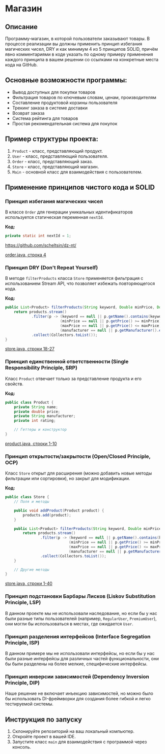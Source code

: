 # Магазин

## Описание
Программу-магазин, в которой пользователи заказывают товары. В процессе реализации вы должны применить принцип избегания магических чисел, DRY и как минимум 4 из 5 принципов SOLID, причём явно комментариями в коде указать по одному примеру применения каждого принципа в вашем решении со ссылками на конкретные места кода на GitHub.

## Основные возможности программы:
- Вывод доступных для покупки товаров
- Фильтрация товаров по ключевым словам, ценам, производителям
- Составление продуктовой корзины пользователя
- Трекинг заказа в системе доставки
- Возврат заказа
- Система рейтинга для товаров
- Простая рекомендательная система для покупок

## Пример структуры проекта:

1. `Product` - класс, представляющий продукт.
2. `User` - класс, представляющий пользователя.
3. `Order` - класс, представляющий заказ.
4. `Store` - класс, представляющий магазин.
5. `Main` - основной класс для взаимодействия с пользователем.

## Применение принципов чистого кода и SOLID

### Принцип избегания магических чисел
В классе `Order` для генерации уникальных идентификаторов используется статическая переменная `nextId`.

**Код:**
```java
private static int nextId = 1;
```
https://github.com/scheltsin/dz-nt/

[order.java, строка 4](https://github.com/scheltsin/dz-nt/blob/main/order.java#L4)

### Принцип DRY (Don't Repeat Yourself)
В методе `filterProducts` класса `Store` применяется фильтрация с использованием Stream API, что позволяет избежать повторяющегося кода.

**Код:**
```java
public List<Product> filterProducts(String keyword, Double minPrice, Double maxPrice, String manufacturer) {
    return products.stream()
            .filter(p -> (keyword == null || p.getName().contains(keyword)) &&
                         (minPrice == null || p.getPrice() >= minPrice) &&
                         (maxPrice == null || p.getPrice() <= maxPrice) &&
                         (manufacturer == null || p.getManufacturer().equals(manufacturer)))
            .collect(Collectors.toList());
}
```
[store.java, строки 18-27](https://github.com/scheltsin/dz-nt/blob/main/store.java#L18-L27)

### Принцип единственной ответственности (Single Responsibility Principle, SRP)
Класс `Product` отвечает только за представление продукта и его свойств.

**Код:**
```java
public class Product {
    private String name;
    private double price;
    private String manufacturer;
    private int rating;

    // Геттеры и конструктор
}
```
[product.java, строки 1-10](https://github.com/scheltsin/dz-nt/blob/main/product.java#L1-L10)

### Принцип открытости/закрытости (Open/Closed Principle, OCP)
Класс `Store` открыт для расширения (можно добавить новые методы фильтрации или сортировки), но закрыт для модификации.

**Код:**
```java
public class Store {
    // Поля и методы

    public void addProduct(Product product) {
        products.add(product);
    }

    public List<Product> filterProducts(String keyword, Double minPrice, Double maxPrice, String manufacturer) {
        return products.stream()
                .filter(p -> (keyword == null || p.getName().contains(keyword)) &&
                             (minPrice == null || p.getPrice() >= minPrice) &&
                             (maxPrice == null || p.getPrice() <= maxPrice) &&
                             (manufacturer == null || p.getManufacturer().equals(manufacturer)))
                .collect(Collectors.toList());
    }

    // Другие методы
}
```
[store.java, строки 1-40](https://github.com/scheltsin/dz-nt/blob/main/store.java#L1-L40)

### Принцип подстановки Барбары Лисков (Liskov Substitution Principle, LSP)
В данном проекте мы не использовали наследование, но если бы у нас были разные типы пользователей (например, `RegularUser`, `PremiumUser`), они могли бы использоваться в местах, где ожидается `User`.

### Принцип разделения интерфейсов (Interface Segregation Principle, ISP)
В данном примере мы не использовали интерфейсы, но если бы у нас были разные интерфейсы для различных частей функциональности, они бы были разделены на более мелкие, специфические интерфейсы.

### Принцип инверсии зависимостей (Dependency Inversion Principle, DIP)
Наше решение не включает инъекцию зависимостей, но можно было бы использовать DI-фреймворки для создания более гибкой и легко тестируемой системы.

## Инструкция по запуску
1. Склонируйте репозиторий на ваш локальный компьютер.
2. Откройте проект в вашей IDE.
3. Запустите класс `main` для взаимодействия с программой через консоль.

